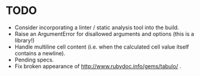 # TODO

* Consider incorporating a linter / static analysis tool into the build.
* Raise an ArgumentError for disallowed arguments and options (this is
  a library!)
* Handle multiline cell content (i.e. when the calculated cell value
  itself contains a newline).
* Pending specs.
* Fix broken appearance of http://www.rubydoc.info/gems/tabulo/<version> .
